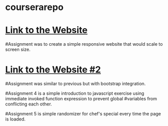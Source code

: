 # courserarepo

# <a href=https://dereky1.github.io/courserarepo/> Link to the Website </a>

#Assignment was to create a simple responsive website that would scale to screen size.


# <a href=https://dereky1.github.io/courserarepo/index_2.html> Link to the Website #2</a>

#Assignment was similar to previous but with bootstrap integration.

#Assignment 4 is a simple introduction to javascript exercise using immediate invoked function expression to prevent global
#variables from conflicting each other.

#Assignment 5 is simple randomizer for chef's special every time the page is loaded. 
